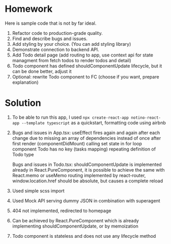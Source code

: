 # Homework

Here is sample code that is not by far ideal.

1. Refactor code to production-grade quality.
2. Find and describe bugs and issues.
3. Add styling by your choice. (You can add styling library)
4. Demonstrate connection to backend API.
5. Add Todo detail page (add routing to app, use context api for state managment from fetch todos to render todos and detail)
6. Todo component has defined shouldComponentUpdate lifecycle, but it can be done better, adjust it
7. Optional: rewrite Todo component to FC (choose if you want, prepare explanation)

# Solution

1. To be able to run this app, I used `npx create-react-app notino-react-app --template typescript` as a quickstart, formatting code using airbnb
2. Bugs and issues in App.tsx:
		useEffect fires again and again after each change due to missing an array of dependencies instead of once after first render (componentDidMount)
		calling set state in for loop
		component Todo has no key (tasks mapping)
		repeating definition of Todo type

	Bugs and issues in Todo.tsx:
		shouldComponentUpdate is implemented already in React.PureComponent, it is possible to achieve the same with React.memo or useMemo
		routing implemented by react-router, window.location.href should be absolute, but causes a complete reload
3. Used simple scss import
4. Used Mock API serving dummy JSON in combination with superagent
5. 404 not implemented, redirected to homepage
6. Can be achieved by React.PureComponent which is already implementing shouldComponentUpdate, or by memoization
7. Todo component is stateless and does not use any lifecycle method
